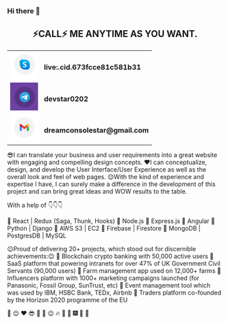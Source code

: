 ### Hi there 👋
<table align="center">
    <tbody>
        <tr>
            <h2 align="center">⚡️CALL⚡️ ME ANYTIME AS YOU WANT.</h2>
        </tr>
        <tr>
            <td>
                <a href="#Skype">
                    <img src="icon_Skype.png" alt="Skype" style="width: 100%; border-collapse: collapse;">
                </a>
            </td>
            <td>
                <h3>live:.cid.673fcce81c581b31</h3>
            </td>
        </tr>
        <tr>
            <td>
                <a href="#Telegram">
                    <img src="icon_telegram.png" alt="Skype" style="width: 100%; border-collapse: collapse;">
                </a>
            </td>
            <td>
                <h3>devstar0202</h3>
            </td>
        </tr>
        <tr>
            <td>
                <a href="#Gmail">
                    <img src="icon_gmail.png" alt="Skype" style="width: 100%; border-collapse: collapse;">
                </a>
            </td>
            <td>
                <h3>dreamconsolestar@gmail.com</h3>
            </td>
        </tr>
    </tbody>
</table>

😎I can translate your business and user requirements into a great website with engaging and compelling design concepts.
❤️I can conceptualize, design, and develop the User Interface/User Experience as well as the overall look and feel of web pages.
😌With the kind of experience and expertise I have, I can surely make a difference in the development of this project and can bring great ideas and WOW results to the table.

With a help of 👇👇👇

🌱 React | Redux (Saga, Thunk, Hooks)
🌱 Node.js
🌱 Express.js
🌱 Angular
🌱 Python | Django
🌱 AWS S3 | EC2
🌱 Firebase | Firestore
🌱 MongoDB | PostgresDB | MySQL

😉Proud of delivering 20+ projects, which stood out for discernible achievements:😉
📍 Blockchain crypto banking with 50,000 active users
📍 SaaS platform that powering intranets for over 47% of UK Government Civil Servants (90,000 users)
📍 Farm management app used on 12,000+ farms
📍 Influencers platform with 1000+ marketing campaigns launched (for Panasonic, Fossil Group, SunTrust, etc)
📍 Event management tool which was used by IBM, HSBC Bank, TEDx, Airbnb
📍 Traders platform co-founded by the Horizon 2020 programme of the EU

💪 😌 ❤️ 😎 🤘 🐴 😉 🔥 💃 🎅 🎆 🍒 🎉